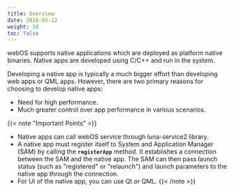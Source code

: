 ```yaml
---
title: Overview
date: 2018-05-12
weight: 10
toc: false
---
```


webOS supports native applications which are deployed as platform native binaries. Native apps are developed using C/C++ and run in the system.

Developing a native app is typically a much bigger effort than developing web apps or QML apps. However, there are two primary reasons for choosing to develop native apps:

- Need for high performance.
- Much greater control over app performance in various scenarios.

{{< note "Important Points" >}}
- Native apps can call webOS service through luna-service2 library.
- A native app must register itself to System and Application Manager (SAM) by calling the **`registerApp`** method. It establishes a connection between the SAM and the native app. The SAM can then pass launch status (such as "registered" or "relaunch") and launch parameters to the native app through the connection.
- For UI of the native app, you can use Qt or QML.
{{< /note >}}
